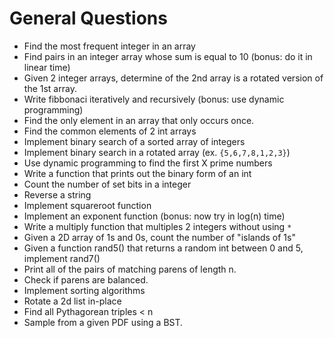 # General Questions

* Find the most frequent integer in an array
* Find pairs in an integer array whose sum is equal to 10 (bonus: do it in linear time)
* Given 2 integer arrays, determine of the 2nd array is a rotated version of the 1st array.
* Write fibbonaci iteratively and recursively (bonus: use dynamic programming)
* Find the only element in an array that only occurs once.
* Find the common elements of 2 int arrays
* Implement binary search of a sorted array of integers
* Implement binary search in a rotated array (ex. ```{5,6,7,8,1,2,3}```)
* Use dynamic programming to find the first X prime numbers
* Write a function that prints out the binary form of an int
* Count the number of set bits in a integer
* Reverse a string
* Implement squareroot function
* Implement an exponent function (bonus: now try in log(n) time)
* Write a multiply function that multiples 2 integers without using ```*```
* Given a 2D array of 1s and 0s, count the number of "islands of 1s" 
* Given a function rand5() that returns a random int between 0 and 5, implement rand7()
* Print all of the pairs of matching parens of length n.
* Check if parens are balanced.
* Implement sorting algorithms
* Rotate a 2d list in-place
* Find all Pythagorean triples < n
* Sample from a given PDF using a BST.
